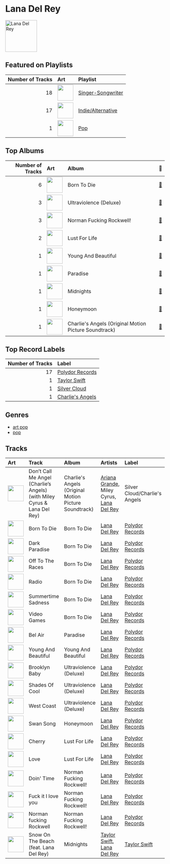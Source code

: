 
# Lana Del Rey


<img src="https://i.scdn.co/image/ab6761610000e5ebc5903678d3db18e271e42be0" alt="Lana Del Rey" width="100" />

## Featured on Playlists
|   Number of Tracks | Art                                                                                                                                                                                                                         | Playlist                                               |
|-------------------:|:----------------------------------------------------------------------------------------------------------------------------------------------------------------------------------------------------------------------------|:-------------------------------------------------------|
|                 18 | <img src="https://mosaic.scdn.co/640/ab67616d0000b273022b4010e20659300f42c375ab67616d0000b2730e402844f1b6be3102d339f2ab67616d0000b2733378545422c5257483f6230eab67616d0000b273db9c8abe838bbfb28ed5cc06" alt="" width="50" /> | [Singer-Songwriter](../playlists/singer_songwriter.md) |
|                 17 | <img src="https://mosaic.scdn.co/640/ab67616d0000b273028c3bb4b81ee71dd73d1596ab67616d0000b27392c885317fbe4bfa680109b4ab67616d0000b273d0ec2db731952a7efabc6397ab67616d0000b273df55e326ed144ab4f5cecf95" alt="" width="50" /> | [Indie/Alternative](../playlists/indie_alternative.md) |
|                  1 | <img src="https://mosaic.scdn.co/640/ab67616d0000b27341aa6776dc15fbd71a2b4557ab67616d0000b273488df3d22b1f5c0ea15b686aab67616d0000b2739b9a3105ad4ffb91ad2e2798ab67616d0000b273d6ec808748fa5b0c2d3a6618" alt="" width="50" /> | [Pop](../playlists/pop.md)                             |
## Top Albums

|   Number of Tracks | Art                                                                                              | Album                                                 | 🔗                                                          |
|-------------------:|:-------------------------------------------------------------------------------------------------|:------------------------------------------------------|:-----------------------------------------------------------|
|                  6 | <img src="https://i.scdn.co/image/ab67616d0000b273a1c37f3fd969287c03482c3b" alt="" width="50" /> | Born To Die                                           | [🔗](https://open.spotify.com/album/4X8hAqIWpQyQks2yRhyqs4) |
|                  3 | <img src="https://i.scdn.co/image/ab67616d0000b2731624590458126fc8b8c64c2f" alt="" width="50" /> | Ultraviolence (Deluxe)                                | [🔗](https://open.spotify.com/album/1ORxRsK3MrSLvh7VQTF01F) |
|                  3 | <img src="https://i.scdn.co/image/ab67616d0000b273879e9318cb9f4e05ee552ac9" alt="" width="50" /> | Norman Fucking Rockwell!                              | [🔗](https://open.spotify.com/album/5XpEKORZ4y6OrCZSKsi46A) |
|                  2 | <img src="https://i.scdn.co/image/ab67616d0000b27395e2fd1accb339fa14878190" alt="" width="50" /> | Lust For Life                                         | [🔗](https://open.spotify.com/album/7xYiTrbTL57QO0bb4hXIKo) |
|                  1 | <img src="https://i.scdn.co/image/ab67616d0000b273d7fb3e4c63020039d1cff6b2" alt="" width="50" /> | Young And Beautiful                                   | [🔗](https://open.spotify.com/album/1D92WOHWUI2AGQCCdplcXL) |
|                  1 | <img src="https://i.scdn.co/image/ab67616d0000b2734123029b8c0648e8f1fad18a" alt="" width="50" /> | Paradise                                              | [🔗](https://open.spotify.com/album/1JnjcAIKQ9TSJFVFierTB8) |
|                  1 | <img src="https://i.scdn.co/image/ab67616d0000b273bb54dde68cd23e2a268ae0f5" alt="" width="50" /> | Midnights                                             | [🔗](https://open.spotify.com/album/151w1FgRZfnKZA9FEcg9Z3) |
|                  1 | <img src="https://i.scdn.co/image/ab67616d0000b273a3b3f48ca81acacb3ad4ec8a" alt="" width="50" /> | Honeymoon                                             | [🔗](https://open.spotify.com/album/2DpEBrjCur1ythIZ10gJWw) |
|                  1 | <img src="https://i.scdn.co/image/ab67616d0000b273c891137d2513ecd496e9152e" alt="" width="50" /> | Charlie's Angels (Original Motion Picture Soundtrack) | [🔗](https://open.spotify.com/album/4NBuascXb3uK0mFUYuJ63f) |

## Top Record Labels

|   Number of Tracks | Label                                             |
|-------------------:|:--------------------------------------------------|
|                 17 | [Polydor Records](../labels/polydor_records.md)   |
|                  1 | [Taylor Swift](../labels/taylor_swift.md)         |
|                  1 | [Silver Cloud](../labels/silver_cloud.md)         |
|                  1 | [Charlie's Angels](../labels/charlie_s_angels.md) |

## Genres

- [art pop](../genres/art_pop.md)
- [pop](../genres/pop.md)

## Tracks

| Art                                                                                              | Track                                                                    | Album                                                 | Artists                                                                         | Label                                           | 💚   | 🔗                                                          |
|:-------------------------------------------------------------------------------------------------|:-------------------------------------------------------------------------|:------------------------------------------------------|:--------------------------------------------------------------------------------|:------------------------------------------------|:----|:-----------------------------------------------------------|
| <img src="https://i.scdn.co/image/ab67616d0000b273c891137d2513ecd496e9152e" alt="" width="50" /> | Don’t Call Me Angel (Charlie’s Angels) (with Miley Cyrus & Lana Del Rey) | Charlie's Angels (Original Motion Picture Soundtrack) | [Ariana Grande](ariana_grande.md), Miley Cyrus, [Lana Del Rey](lana_del_rey.md) | Silver Cloud/Charlie's Angels                   |     | [🔗](https://open.spotify.com/track/6zegtH6XXd2PDPLvy1Y0n2) |
| <img src="https://i.scdn.co/image/ab67616d0000b273a1c37f3fd969287c03482c3b" alt="" width="50" /> | Born To Die                                                              | Born To Die                                           | [Lana Del Rey](lana_del_rey.md)                                                 | [Polydor Records](../labels/polydor_records.md) | 💚   | [🔗](https://open.spotify.com/track/3eRZZ4d2RJSqFKzP7tSdFE) |
| <img src="https://i.scdn.co/image/ab67616d0000b273a1c37f3fd969287c03482c3b" alt="" width="50" /> | Dark Paradise                                                            | Born To Die                                           | [Lana Del Rey](lana_del_rey.md)                                                 | [Polydor Records](../labels/polydor_records.md) | 💚   | [🔗](https://open.spotify.com/track/0rbuGVyW18IpX0bhA3P4Oh) |
| <img src="https://i.scdn.co/image/ab67616d0000b273a1c37f3fd969287c03482c3b" alt="" width="50" /> | Off To The Races                                                         | Born To Die                                           | [Lana Del Rey](lana_del_rey.md)                                                 | [Polydor Records](../labels/polydor_records.md) | 💚   | [🔗](https://open.spotify.com/track/7grzMnF1FHponm2aJBWj8E) |
| <img src="https://i.scdn.co/image/ab67616d0000b273a1c37f3fd969287c03482c3b" alt="" width="50" /> | Radio                                                                    | Born To Die                                           | [Lana Del Rey](lana_del_rey.md)                                                 | [Polydor Records](../labels/polydor_records.md) | 💚   | [🔗](https://open.spotify.com/track/45dAw6GXEsogcDF3NUgj3O) |
| <img src="https://i.scdn.co/image/ab67616d0000b273a1c37f3fd969287c03482c3b" alt="" width="50" /> | Summertime Sadness                                                       | Born To Die                                           | [Lana Del Rey](lana_del_rey.md)                                                 | [Polydor Records](../labels/polydor_records.md) | 💚   | [🔗](https://open.spotify.com/track/4cKtn8Shw999egpwBmWQmp) |
| <img src="https://i.scdn.co/image/ab67616d0000b273a1c37f3fd969287c03482c3b" alt="" width="50" /> | Video Games                                                              | Born To Die                                           | [Lana Del Rey](lana_del_rey.md)                                                 | [Polydor Records](../labels/polydor_records.md) | 💚   | [🔗](https://open.spotify.com/track/5by7gtiDrxe4n2qQQunL8S) |
| <img src="https://i.scdn.co/image/ab67616d0000b2734123029b8c0648e8f1fad18a" alt="" width="50" /> | Bel Air                                                                  | Paradise                                              | [Lana Del Rey](lana_del_rey.md)                                                 | [Polydor Records](../labels/polydor_records.md) | 💚   | [🔗](https://open.spotify.com/track/1OI3ZMcABE1U7hnhf9BENL) |
| <img src="https://i.scdn.co/image/ab67616d0000b273d7fb3e4c63020039d1cff6b2" alt="" width="50" /> | Young And Beautiful                                                      | Young And Beautiful                                   | [Lana Del Rey](lana_del_rey.md)                                                 | [Polydor Records](../labels/polydor_records.md) |     | [🔗](https://open.spotify.com/track/2nMeu6UenVvwUktBCpLMK9) |
| <img src="https://i.scdn.co/image/ab67616d0000b2731624590458126fc8b8c64c2f" alt="" width="50" /> | Brooklyn Baby                                                            | Ultraviolence (Deluxe)                                | [Lana Del Rey](lana_del_rey.md)                                                 | [Polydor Records](../labels/polydor_records.md) |     | [🔗](https://open.spotify.com/track/1NZs6n6hl8UuMaX0UC0YTz) |
| <img src="https://i.scdn.co/image/ab67616d0000b2731624590458126fc8b8c64c2f" alt="" width="50" /> | Shades Of Cool                                                           | Ultraviolence (Deluxe)                                | [Lana Del Rey](lana_del_rey.md)                                                 | [Polydor Records](../labels/polydor_records.md) | 💚   | [🔗](https://open.spotify.com/track/4VSg5K1hnbmIg4PwRdY6wV) |
| <img src="https://i.scdn.co/image/ab67616d0000b2731624590458126fc8b8c64c2f" alt="" width="50" /> | West Coast                                                               | Ultraviolence (Deluxe)                                | [Lana Del Rey](lana_del_rey.md)                                                 | [Polydor Records](../labels/polydor_records.md) |     | [🔗](https://open.spotify.com/track/5Y6nVaayzitvsD5F7nr3DV) |
| <img src="https://i.scdn.co/image/ab67616d0000b273a3b3f48ca81acacb3ad4ec8a" alt="" width="50" /> | Swan Song                                                                | Honeymoon                                             | [Lana Del Rey](lana_del_rey.md)                                                 | [Polydor Records](../labels/polydor_records.md) |     | [🔗](https://open.spotify.com/track/1DYRRZ5rSlc1PopnB7azLZ) |
| <img src="https://i.scdn.co/image/ab67616d0000b27395e2fd1accb339fa14878190" alt="" width="50" /> | Cherry                                                                   | Lust For Life                                         | [Lana Del Rey](lana_del_rey.md)                                                 | [Polydor Records](../labels/polydor_records.md) | 💚   | [🔗](https://open.spotify.com/track/1Ym6aMuT5bliaZMC67AmPp) |
| <img src="https://i.scdn.co/image/ab67616d0000b27395e2fd1accb339fa14878190" alt="" width="50" /> | Love                                                                     | Lust For Life                                         | [Lana Del Rey](lana_del_rey.md)                                                 | [Polydor Records](../labels/polydor_records.md) |     | [🔗](https://open.spotify.com/track/2Kerz9H9IejzeIpjhDJoYG) |
| <img src="https://i.scdn.co/image/ab67616d0000b273879e9318cb9f4e05ee552ac9" alt="" width="50" /> | Doin' Time                                                               | Norman Fucking Rockwell!                              | [Lana Del Rey](lana_del_rey.md)                                                 | [Polydor Records](../labels/polydor_records.md) |     | [🔗](https://open.spotify.com/track/0Oqc0kKFsQ6MhFOLBNZIGX) |
| <img src="https://i.scdn.co/image/ab67616d0000b273879e9318cb9f4e05ee552ac9" alt="" width="50" /> | Fuck it I love you                                                       | Norman Fucking Rockwell!                              | [Lana Del Rey](lana_del_rey.md)                                                 | [Polydor Records](../labels/polydor_records.md) |     | [🔗](https://open.spotify.com/track/7MtVPRGtZl6rPjMfLoI3Lh) |
| <img src="https://i.scdn.co/image/ab67616d0000b273879e9318cb9f4e05ee552ac9" alt="" width="50" /> | Norman fucking Rockwell                                                  | Norman Fucking Rockwell!                              | [Lana Del Rey](lana_del_rey.md)                                                 | [Polydor Records](../labels/polydor_records.md) |     | [🔗](https://open.spotify.com/track/3RIgHHpnFKj5Rni1shokDj) |
| <img src="https://i.scdn.co/image/ab67616d0000b273bb54dde68cd23e2a268ae0f5" alt="" width="50" /> | Snow On The Beach (feat. Lana Del Rey)                                   | Midnights                                             | [Taylor Swift](taylor_swift.md), [Lana Del Rey](lana_del_rey.md)                | [Taylor Swift](../labels/taylor_swift.md)       | 💚   | [🔗](https://open.spotify.com/track/1wtOxkiel43cVs0Yux5Q4h) |